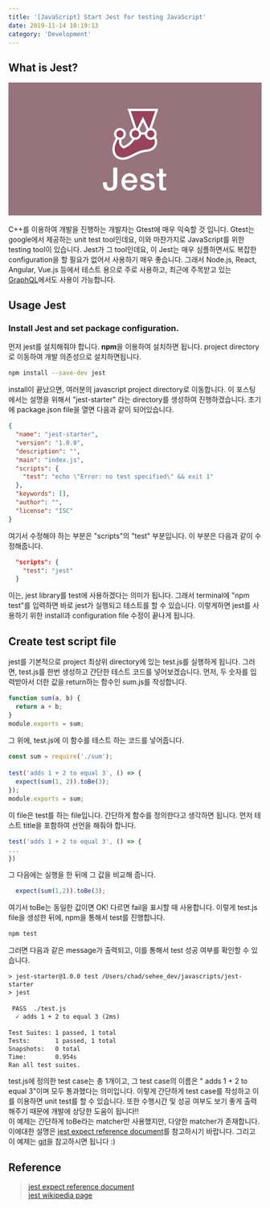 ```yaml
---
title: '[JavaScript] Start Jest for testing JavaScript'
date: 2019-11-14 10:19:13
category: 'Development'
---
```


## What is Jest?

![](./images/jest.png)

C++를 이용하여 개발을 진행하는 개발자는 Gtest에 매우 익숙할 것 입니다. Gtest는 google에서 제공하는 unit test tool인데요, 이와 마찬가지로 JavaScript를 위한 testing tool이 있습니다.
Jest가 그 tool인데요, 이 Jest는 매우 심플하면서도 복잡한 configuration을 할 필요가 없어서 사용하기 매우 좋습니다.
그래서 Node.js, React, Angular, Vue.js 등에서 테스트 용으로 주로 사용하고, 최근에 주목받고 있는 [GraphQL](../graphql-what-is-graphql)에서도 사용이 가능합니다.

## Usage Jest
### Install Jest and set package configuration.
먼저 jest를 설치해줘야 합니다. <strong>npm</strong>을 이용하여 설치하면 됩니다. project directory로 이동하여 개발 의존성으로 설치하면됩니다.

~~~bash
npm install --save-dev jest
~~~

install이 끝났으면, 여러분의 javascript project directory로 이동합니다. 이 포스팅에서는 설명을 위해서 "jest-starter" 라는 directory를 생성하여 진행하겠습니다.
초기에 package.json file을 열면 다음과 같이 되어있습니다.

~~~json
{
  "name": "jest-starter",
  "version": "1.0.0",
  "description": "",
  "main": "index.js",
  "scripts": {
    "test": "echo \"Error: no test specified\" && exit 1"
  },
  "keywords": [],
  "author": "",
  "license": "ISC"
}
~~~

여기서 수정해야 하는 부분은 "scripts"의 "test" 부분입니다. 이 부분은 다음과 같이 수정해줍니다.

~~~json
  "scripts": {
    "test": "jest"
  }
~~~

이는, jest library를 test에 사용하겠다는 의미가 됩니다. 그래서 terminal에 "npm test"를 입력하면 바로 jest가 실행되고 테스트를 할 수 있습니다.
이렇게하면 jest를 사용하기 위한 install과 configuration file 수정이 끝나게 됩니다.

## Create test script file
jest를 기본적으로 project 최상위 directory에 있는 test.js를 실행하게 됩니다. 그러면, test.js를 한번 생성하고 간단한 테스트 코드를 넣어보겠습니다.
먼저, 두 숫자를 입력받아서 더한 값을 return하는 함수인 sum.js를 작성합니다.

~~~javascript
function sum(a, b) {
  return a + b;
}
module.exports = sum;
~~~

그 위에, test.js에 이 함수를 테스트 하는 코드를 넣어줍니다.

~~~javascript
const sum = require('./sum');

test('adds 1 + 2 to equal 3', () => {
  expect(sum(1, 2)).toBe(3);
});
module.exports = sum;
~~~

이 file은 test를 하는 file입니다. 간단하게 함수를 정의한다고 생각하면 됩니다. 먼저 테스트 title을 포함하여 선언을 해줘야 합니다.

~~~javascript
test('adds 1 + 2 to equal 3', () => {
...
})
~~~

그 다음에는 실행을 한 뒤에 그 값을 비교해 줍니다.

~~~javascript
  expect(sum(1,2)).toBe(3);
~~~

여기서 toBe는 동일한 값이면 OK! 다르면 fail을 표시할 때 사용합니다. 이렇게 test.js file을 생성한 뒤에, npm을 통해서 test를 진행합니다.

~~~bash
npm test
~~~

그러면 다음과 같은 message가 출력되고, 이를 통해서 test 성공 여부를 확인할 수 있습니다.
~~~
> jest-starter@1.0.0 test /Users/chad/sehee_dev/javascripts/jest-starter
> jest

 PASS  ./test.js
  ✓ adds 1 + 2 to equal 3 (2ms)

Test Suites: 1 passed, 1 total
Tests:       1 passed, 1 total
Snapshots:   0 total
Time:        0.954s
Ran all test suites.
~~~

test.js에 정의한 test case는 총 1개이고, 그 test case의 이름은 " adds 1 + 2 to equal 3"이며 모두 통과했다는 의미입니다.
이렇게 간단하게 test case를 작성하고 이를 이용하면 unit test를 할 수 있습니다. 또한 수행시간 및 성공 여부도 보기 좋게 출력해주기 때문에 개발에 상당한 도움이 됩니다!!
<br>
이 예제는 간단하게 toBe라는 matcher만 사용했지만, 다양한 matcher가 존재합니다. 이에대한 설명은 [jest expect reference document](https://jestjs.io/docs/en/expect)를 참고하시기 바랍니다.
그리고 이 예제는 [git](https://github.com/sehee-lee/jest-starter)을 참고하시면 됩니다 :)

## Reference
> [jest expect reference document](https://jestjs.io/docs/en/expect)<br>
> [jest wikipedia page](https://en.wikipedia.org/wiki/Jest_(JavaScript_framework))